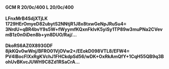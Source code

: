 #### GCM R 20/0c/400 L 20/0c/400
**LFnxMrB4SdjXTjLK**<br/>**1729HErOmyeD82ubytS2NNtjR1J8x8txwGeNpJRuSu4=**<br/>**3NrdU+qBR4bvY9s5W+fWyymfKQxnFklvK5yiSy1TP89w3muPNa2CVevmB1z0n0iDen8b+yn8DUO/Raj/...**<br/><br/>
**DkoRS6AZ0X893GDF**<br/>**8jkKQv0wWnj/BFRO01VjOVw2+/EEokD098VTL8/EFW4=**<br/>**PV4lBocFlXxRgKVchJ1FHCkdpSd56/wDK+OxRkAmQfY+1CqH55QB9q3BohUvBKvcJUWH9C8Zd1RSaCrA...**